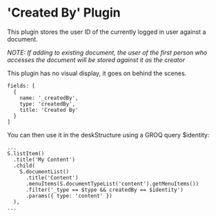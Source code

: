 # 'Created By' Plugin

This plugin stores the user ID of the currently logged in user against a document.

_NOTE: If adding to existing document, the user of the first person who accesses the document will be stored against it as the creator_

This plugin has no visual display, it goes on behind the scenes.

```
fields: [
  {
    name: '_createdBy',
    type: 'createdBy',
    title: 'Created By'
  }
]
```

You can then use it in the deskStructure using a GROQ query $identity:

```
...
S.listItem()
  .title('My Content')
  .child(
    S.documentList()
      .title('Content')
      .menuItems(S.documentTypeList('content').getMenuItems())
      .filter('_type == $type && createdBy == $identity')
      .params({ type: 'content' })
  ),
...
```
